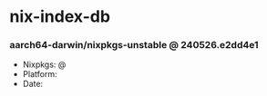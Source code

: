 # nix-index-db
### aarch64-darwin/nixpkgs-unstable @ 240526.e2dd4e1
- Nixpkgs: @[](https://github.com/NixOS/nixpkgs/commit/e2dd4e18cc1c7314e24154331bae07df76eb582f)
- Platform: 
- Date: 
